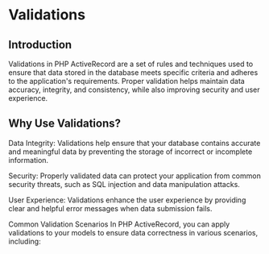 # Validations

## Introduction
Validations in PHP ActiveRecord are a set of rules and techniques used to ensure that data stored in the database meets specific criteria and adheres to the application's requirements. Proper validation helps maintain data accuracy, integrity, and consistency, while also improving security and user experience.

## Why Use Validations?
Data Integrity: Validations help ensure that your database contains accurate and meaningful data by preventing the storage of incorrect or incomplete information.

Security: Properly validated data can protect your application from common security threats, such as SQL injection and data manipulation attacks.

User Experience: Validations enhance the user experience by providing clear and helpful error messages when data submission fails.

Common Validation Scenarios
In PHP ActiveRecord, you can apply validations to your models to ensure data correctness in various scenarios, including:
